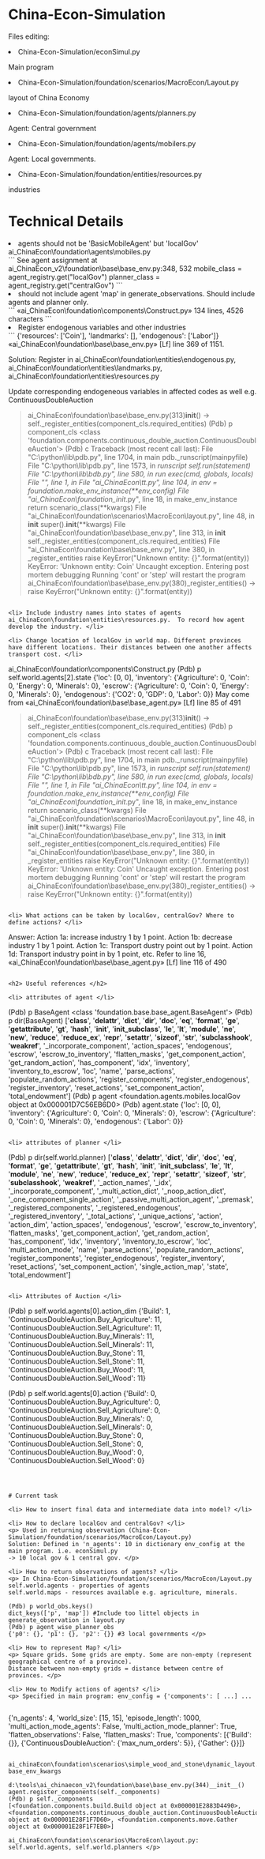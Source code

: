 # China-Econ-Simulation

<p> Files editing: </p>
<li> China-Econ-Simulation/econSimul.py </li>
<p> Main program </p>
<li> China-Econ-Simulation/foundation/scenarios/MacroEcon/Layout.py </li>
<p> layout of China Economy </p>
<li> China-Econ-Simulation/foundation/agents/planners.py </li>
<p> Agent: Central government </p>
<li> China-Econ-Simulation/foundation/agents/mobilers.py </li>
<p> Agent: Local governments. </p>
<li> China-Econ-Simulation/foundation/entities/resources.py </li>
<p> industries </p>

<h1> Technical Details </h1>
<li> agents should not be 'BasicMobileAgent' but 'localGov' ai_ChinaEcon\foundation\agents\mobiles.py </li>
```
See agent assignment at ai_ChinaEcon_v2\foundation\base\base_env.py:348, 532
        mobile_class = agent_registry.get("localGov")
        planner_class = agent_registry.get("centralGov")
```

<li> should not include agent 'map' in generate_observations. Should include agents and planner only. </li>
```
«ai_ChinaEcon\foundation\components\Construct.py» 134 lines, 4526 characters
```

<li> Register endogenous variables and other industries </li>
```
{'resources': ['Coin'], 'landmarks': [], 'endogenous': ['Labor']} «ai_ChinaEcon\foundation\base\base_env.py» [Lf] line 369 of 1151. 

Solution: Register in ai_ChinaEcon\foundation\entities\endogenous.py, ai_ChinaEcon\foundation\entities\landmarks.py, ai_ChinaEcon\foundation\entities\resources.py

Update corresponding endogeneous variables in affected codes as well e.g. ContinuousDoubleAuction
> ai_ChinaEcon\foundation\base\base_env.py(313)__init__()
-> self._register_entities(component_cls.required_entities)
(Pdb) p component_cls
<class 'foundation.components.continuous_double_auction.ContinuousDoubleAuction'>
(Pdb) c
Traceback (most recent call last):
  File "C:\python\lib\pdb.py", line 1704, in main
    pdb._runscript(mainpyfile)
  File "C:\python\lib\pdb.py", line 1573, in _runscript
    self.run(statement)
  File "C:\python\lib\bdb.py", line 580, in run
    exec(cmd, globals, locals)
  File "<string>", line 1, in <module>
  File "ai_ChinaEcon\tt.py", line 104, in <module>
    env = foundation.make_env_instance(**env_config)
  File "ai_ChinaEcon\foundation\__init__.py", line 18, in make_env_instance
    return scenario_class(**kwargs)
  File "ai_ChinaEcon\foundation\scenarios\MacroEcon\layout.py", line 48, in __init__
    super().__init__(**kwargs)
  File "ai_ChinaEcon\foundation\base\base_env.py", line 313, in __init__
    self._register_entities(component_cls.required_entities)
  File "ai_ChinaEcon\foundation\base\base_env.py", line 380, in _register_entities
    raise KeyError("Unknown entity: {}".format(entity))
KeyError: 'Unknown entity: Coin'
Uncaught exception. Entering post mortem debugging
Running 'cont' or 'step' will restart the program
> ai_ChinaEcon\foundation\base\base_env.py(380)_register_entities()
-> raise KeyError("Unknown entity: {}".format(entity))
```

<li> Include industry names into states of agents ai_ChinaEcon\foundation\entities\resources.py.  To record how agent develop the industry. </li>

<li> Change location of localGov in world map. Different provinces have different locations. Their distances between one another affects transport cost. </li>
```
ai_ChinaEcon\foundation\components\Construct.py
(Pdb) p self.world.agents[2].state
{'loc': [0, 0], 'inventory': {'Agriculture': 0, 'Coin': 0, 'Energy': 0, 'Minerals': 0}, 'escrow': {'Agriculture': 0, 'Coin': 0, 'Energy': 0, 'Minerals': 0}, 'endogenous': {'CO2': 0, 'GDP': 0, 'Labor': 0}}
May come from «ai_ChinaEcon\foundation\base\base_agent.py» [Lf] line 85 of 491
> ai_ChinaEcon\foundation\base\base_env.py(313)__init__()
-> self._register_entities(component_cls.required_entities)
(Pdb) p component_cls
<class 'foundation.components.continuous_double_auction.ContinuousDoubleAuction'>
(Pdb) c
Traceback (most recent call last):
  File "C:\python\lib\pdb.py", line 1704, in main
    pdb._runscript(mainpyfile)
  File "C:\python\lib\pdb.py", line 1573, in _runscript
    self.run(statement)
  File "C:\python\lib\bdb.py", line 580, in run
    exec(cmd, globals, locals)
  File "<string>", line 1, in <module>
  File "ai_ChinaEcon\tt.py", line 104, in <module>
    env = foundation.make_env_instance(**env_config)
  File "ai_ChinaEcon\foundation\__init__.py", line 18, in make_env_instance
    return scenario_class(**kwargs)
  File "ai_ChinaEcon\foundation\scenarios\MacroEcon\layout.py", line 48, in __init__
    super().__init__(**kwargs)
  File "ai_ChinaEcon\foundation\base\base_env.py", line 313, in __init__
    self._register_entities(component_cls.required_entities)
  File "ai_ChinaEcon\foundation\base\base_env.py", line 380, in _register_entities
    raise KeyError("Unknown entity: {}".format(entity))
KeyError: 'Unknown entity: Coin'
Uncaught exception. Entering post mortem debugging
Running 'cont' or 'step' will restart the program
> ai_ChinaEcon\foundation\base\base_env.py(380)_register_entities()
-> raise KeyError("Unknown entity: {}".format(entity))
```

<li> What actions can be taken by localGov, centralGov? Where to define actions? </li>
```
Answer: Action 1a: increase industry 1 by 1 point. Action 1b: decrease industry 1 by 1 point. Action 1c: Transport dustry point out by 1 point. Action 1d: Transport industry point in by 1 point, etc.
Refer to  line 16, «ai_ChinaEcon\foundation\base\base_agent.py» [Lf] line 116 of 490
```

<h2> Useful references </h2>

<li> attributes of agent </li>
```
(Pdb) p BaseAgent
<class 'foundation.base.base_agent.BaseAgent'>
(Pdb) p dir(BaseAgent)
['__class__', '__delattr__', '__dict__', '__dir__', '__doc__', '__eq__', '__format__', '__ge__', '__getattribute__', '__gt__', '__hash__', '__init__', '__init_subclass__', '__le__', '__lt__', '__module__', '__ne__', '__new__', '__reduce__', '__reduce_ex__', '__repr__', '__setattr__', '__sizeof__', '__str__', '__subclasshook__', '__weakref__', '_incorporate_component', 'action_spaces', 'endogenous', 'escrow', 'escrow_to_inventory', 'flatten_masks', 'get_component_action', 'get_random_action', 'has_component', 'idx', 'inventory', 'inventory_to_escrow', 'loc', 'name', 'parse_actions', 'populate_random_actions', 'register_components', 'register_endogenous', 'register_inventory', 'reset_actions', 'set_component_action', 'total_endowment']
(Pdb) p agent
<foundation.agents.mobiles.localGov object at 0x000001D7C56EB6D0>
(Pdb) agent.state
{'loc': [0, 0], 'inventory': {'Agriculture': 0, 'Coin': 0, 'Minerals': 0}, 'escrow': {'Agriculture': 0, 'Coin': 0, 'Minerals': 0}, 'endogenous': {'Labor': 0}}
```

<li> attributes of planner </li>
```
(Pdb) p dir(self.world.planner)
['__class__', '__delattr__', '__dict__', '__dir__', '__doc__', '__eq__', '__format__', '__ge__', '__getattribute__', '__gt__', '__hash__', '__init__', '__init_subclass__', '__le__', '__lt__', '__module__', '__ne__', '__new__', '__reduce__', '__reduce_ex__', '__repr__', '__setattr__', '__sizeof__', '__str__', '__subclasshook__', '__weakref__', '_action_names', '_idx', '_incorporate_component', '_multi_action_dict', '_noop_action_dict', '_one_component_single_action', '_passive_multi_action_agent', '_premask', '_registered_components', '_registered_endogenous', '_registered_inventory', '_total_actions', '_unique_actions', 'action', 'action_dim', 'action_spaces', 'endogenous', 'escrow', 'escrow_to_inventory', 'flatten_masks', 'get_component_action', 'get_random_action', 'has_component', 'idx', 'inventory', 'inventory_to_escrow', 'loc', 'multi_action_mode', 'name', 'parse_actions', 'populate_random_actions', 'register_components', 'register_endogenous', 'register_inventory', 'reset_actions', 'set_component_action', 'single_action_map', 'state', 'total_endowment']
```

<li> Attributes of Auction </li>
```
(Pdb) p self.world.agents[0].action_dim
{'Build': 1, 'ContinuousDoubleAuction.Buy_Agriculture': 11, 'ContinuousDoubleAuction.Sell_Agriculture': 11, 'ContinuousDoubleAuction.Buy_Minerals': 11, 'ContinuousDoubleAuction.Sell_Minerals': 11, 'ContinuousDoubleAuction.Buy_Stone': 11, 'ContinuousDoubleAuction.Sell_Stone': 11, 'ContinuousDoubleAuction.Buy_Wood': 11, 'ContinuousDoubleAuction.Sell_Wood': 11}

(Pdb) p self.world.agents[0].action
{'Build': 0, 'ContinuousDoubleAuction.Buy_Agriculture': 0, 'ContinuousDoubleAuction.Sell_Agriculture': 0, 'ContinuousDoubleAuction.Buy_Minerals': 0, 'ContinuousDoubleAuction.Sell_Minerals': 0, 'ContinuousDoubleAuction.Buy_Stone': 0, 'ContinuousDoubleAuction.Sell_Stone': 0, 'ContinuousDoubleAuction.Buy_Wood': 0, 'ContinuousDoubleAuction.Sell_Wood': 0}
```



# Current task

<li> How to insert final data and intermediate data into model? </li>

<li> How to declare localGov and centralGov? </li>
<p> Used in returning observation (China-Econ-Simulation/foundation/scenarios/MacroEcon/Layout.py)
Solution: Defined in 'n_agents': 10 in dictionary env_config at the main program. i.e. econSimul.py
-> 10 local gov & 1 central gov. </p>

<li> How to return observations of agents? </li>
<p> In China-Econ-Simulation/foundation/scenarios/MacroEcon/Layout.py
self.world.agents - properties of agents
self.world.maps - resources available e.g. agriculture, minerals. 

(Pdb) p world_obs.keys()
dict_keys(['p', 'map']) #Include too littel objects in generate_observation in layout.py
(Pdb) p agent_wise_planner_obs
{'p0': {}, 'p1': {}, 'p2': {}} #3 local governments </p>

<li> How to represent Map? </li>
<p> Square grids. Some grids are empty. Some are non-empty (represent geographical centre of a province).
Distance between non-empty grids = distance between centre of provinces. </p>

<li> How to Modify actions of agents? </li>
<p> Specified in main program: env_config = {'components': [ ...] ...
  
```
{'n_agents': 4, 'world_size': [15, 15], 'episode_length': 1000, 'multi_action_mode_agents': False, 'multi_action_mode_planner': True, 'flatten_observations': False, 'flatten_masks': True, 'components': [{'Build': {}}, {'ContinuousDoubleAuction': {'max_num_orders': 5}}, {'Gather': {}}]}
```
  
ai_chinaEcon\foundation\scenarios\simple_wood_and_stone\dynamic_layout.py:107
base_env_kwargs

d:\tools\ai_chinaecon_v2\foundation\base\base_env.py(344)__init__()
agent.register_components(self._components)
(Pdb) p self._components
[<foundation.components.build.Build object at 0x000001E2883D4490>, <foundation.components.continuous_double_auction.ContinuousDoubleAuction object at 0x000001E28F1F7D60>, <foundation.components.move.Gather object at 0x000001E28F1F7EB0>]

ai_ChinaEcon\foundation\scenarios\MacroEcon\layout.py: self.world.agents, self.world.planners </p>


